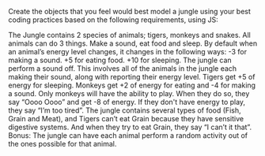 Create the objects that you feel would best model a jungle using your best coding practices based on the following requirements, using JS:

The Jungle contains 2 species of animals; tigers, monkeys and snakes.
All animals can do 3 things. Make a sound, eat food and sleep.
By default when an animal’s energy level changes, it changes in the following ways:
-3 for making a sound.
+5 for eating food.
+10 for sleeping.
The jungle can perform a sound off. This involves all of the animals in the jungle each making their sound,
along with reporting their energy level.
Tigers get +5 of energy for sleeping.
Monkeys get +2 of energy for eating and -4 for making a sound.
Only monkeys will have the ability to play. When they do so, they say “Oooo Oooo” and get -8 of energy. 
If they don't have energy to play, they say “I’m too tired”.
The jungle contains several types of food (Fish, Grain and Meat), and Tigers can’t eat Grain because they have sensitive digestive systems. And when they try to eat Grain, they say “I can’t it that”.
Bonus: The jungle can have each animal perform a random activity out of the ones possible for that animal.
